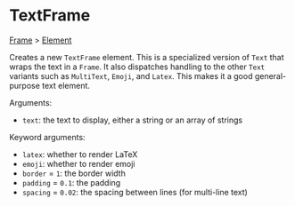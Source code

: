 # TextFrame

<span class="inherit">[Frame](#Frame) > [Element](#Element)</span>

Creates a new `TextFrame` element. This is a specialized version of `Text` that wraps the text in a `Frame`. It also dispatches handling to the other `Text` variants such as `MultiText`, `Emoji`, and `Latex`. This makes it a good general-purpose text element.

Arguments:

- `text`: the text to display, either a string or an array of strings

Keyword arguments:

- `latex`: whether to render LaTeX
- `emoji`: whether to render emoji
- `border` = `1`: the border width
- `padding` = `0.1`: the padding
- `spacing` = `0.02`: the spacing between lines (for multi-line text)
